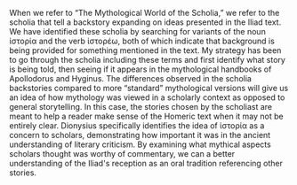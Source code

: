 When we refer to “The Mythological World of the Scholia,” we refer to the scholia that tell a backstory expanding on ideas presented in the Iliad text. We have identified these scholia by searching for variants of the noun ἱστορία and the verb ἱστορέω, both of which indicate that background is being provided for something mentioned in the text. My strategy has been to go through the scholia including these terms and first identify what story is being told, then seeing if it appears in the mythological handbooks of Apollodorus and Hyginus. The differences observed in the scholia backstories compared to more “standard” mythological versions will give us an idea of how mythology was viewed in a scholarly context as opposed to general storytelling. In this case, the stories chosen by the scholiast are meant to help a reader make sense of the Homeric text when it may not be entirely clear. Dionysius specifically identifies the idea of ἱστορία as a concern to scholars, demonstrating how important it was in the ancient understanding of literary criticism. By examining what mythical aspects scholars thought was worthy of commentary, we can a better understanding of the Iliad's reception as an oral tradition referencing other stories.  
